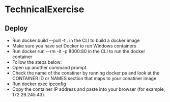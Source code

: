 # TechnicalExercise



## Deploy
- Run docker build --pull -t <docker image name> . in the CLI to build a docker image
- Make sure you have set Docker to run Windows containers
- Run docker run --rm -it -p 8000:80 <docker image name> in the CLI to run the docker container
- Follow the steps below:
-  Open up another command prompt.
-  Check the name of the conatiner by running docker ps and look at the CONTAINER ID or NAMES section that maps to your conatiner image
-  Run docker exec <container name> ipconfig
-  Copy the container IP address and paste into your browser (for example, 172.29.245.43).
